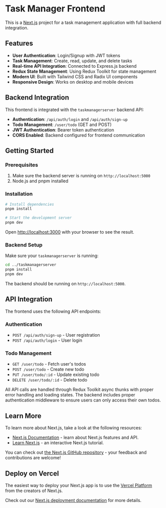 # Task Manager Frontend

This is a [Next.js](https://nextjs.org) project for a task management application with full backend integration.

## Features

- **User Authentication**: Login/Signup with JWT tokens
- **Task Management**: Create, read, update, and delete tasks
- **Real-time API Integration**: Connected to Express.js backend
- **Redux State Management**: Using Redux Toolkit for state management
- **Modern UI**: Built with Tailwind CSS and Radix UI components
- **Responsive Design**: Works on desktop and mobile devices

## Backend Integration

This frontend is integrated with the `taskmanagerserver` backend API:

- **Authentication**: `/api/auth/login` and `/api/auth/sign-up`
- **Todo Management**: `/user/todo` (GET and POST)
- **JWT Authentication**: Bearer token authentication
- **CORS Enabled**: Backend configured for frontend communication

## Getting Started

### Prerequisites

1. Make sure the backend server is running on `http://localhost:5000`
2. Node.js and pnpm installed

### Installation

```bash
# Install dependencies
pnpm install

# Start the development server
pnpm dev
```

Open [http://localhost:3000](http://localhost:3000) with your browser to see the result.

### Backend Setup

Make sure your `taskmanagerserver` is running:

```bash
cd ../taskmanagerserver
pnpm install
pnpm dev
```

The backend should be running on `http://localhost:5000`.

## API Integration

The frontend uses the following API endpoints:

### Authentication
- `POST /api/auth/sign-up` - User registration
- `POST /api/auth/login` - User login

### Todo Management
- `GET /user/todo` - Fetch user's todos
- `POST /user/todo` - Create new todo
- `PUT /user/todo/:id` - Update existing todo
- `DELETE /user/todo/:id` - Delete todo

All API calls are handled through Redux Toolkit async thunks with proper error handling and loading states. The backend includes proper authentication middleware to ensure users can only access their own todos.

## Learn More

To learn more about Next.js, take a look at the following resources:

- [Next.js Documentation](https://nextjs.org/docs) - learn about Next.js features and API.
- [Learn Next.js](https://nextjs.org/learn) - an interactive Next.js tutorial.

You can check out [the Next.js GitHub repository](https://github.com/vercel/next.js) - your feedback and contributions are welcome!

## Deploy on Vercel

The easiest way to deploy your Next.js app is to use the [Vercel Platform](https://vercel.com/new?utm_medium=default-template&filter=next.js&utm_source=create-next-app&utm_campaign=create-next-app-readme) from the creators of Next.js.

Check out our [Next.js deployment documentation](https://nextjs.org/docs/app/building-your-application/deploying) for more details.

